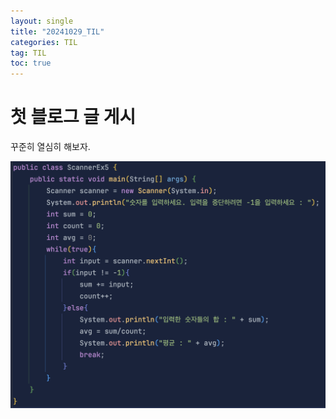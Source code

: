 ```yaml
---
layout: single
title: "20241029_TIL"
categories: TIL
tag: TIL
toc: true
---
```


# 첫 블로그 글 게시
꾸준히 열심히 해보자.

![image-20241029152132605](../images/2024-10-29-20241029TIL/image-20241029152132605.png)
